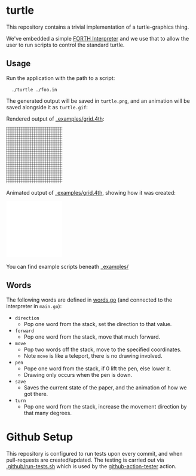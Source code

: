 # turtle

This repository contains a trivial implementation of a turtle-graphics
thing.

We've embedded a simple [FORTH Interpreter](https:/github.com/skx/foth) and
we use that to allow the user to run scripts to control the standard turtle.


## Usage

Run the application with the path to a script:

      ./turtle ./foo.in

The generated output will be saved in `turtle.png`, and an animation will be saved alongside it as `turtle.gif`:

Rendered output of [_examples/grid.4th](_examples/grid.4th):

![Result](turtle.png)

Animated output of [_examples/grid.4th](_examples/grid.4th), showing how it was created:

![Result Animated](turtle.gif)

You can find example scripts beneath [_examples/](_examples/)



## Words

The following words are defined in [words.go](words.go) (and connected to the interpreter in `main.go`):

* `direction`
  * Pop one word from the stack, set the direction to that value.
* `forward`
  * Pop one word from the stack, move that much forward.
* `move`
  * Pop two words off the stack, move to the specified coordinates.
  * Note `move` is like a teleport, there is no drawing involved.
* `pen`
  * Pope one word from the stack, if 0 lift the pen, else lower it.
  * Drawing only occurs when the pen is down.
* `save`
  * Saves the current state of the paper, and the animation of how we got there.
* `turn`
  * Pop one word from the stack, increase the movement direction by that many degrees.


# Github Setup

This repository is configured to run tests upon every commit, and when pull-requests are created/updated.  The testing is carried out via [.github/run-tests.sh](.github/run-tests.sh) which is used by the [github-action-tester](https://github.com/skx/github-action-tester) action.
